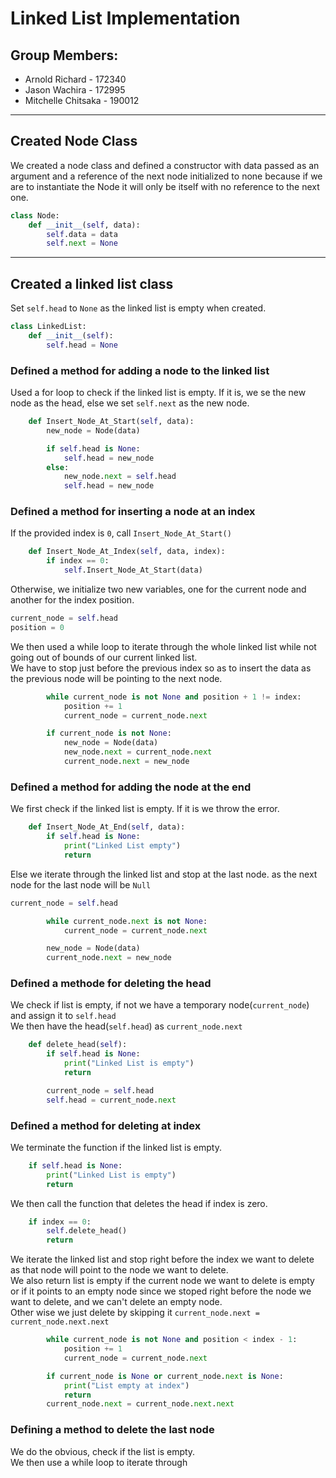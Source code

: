 # Linked List Implementation
## Group Members:
* Arnold Richard - 172340
* Jason  Wachira - 172995
* Mitchelle Chitsaka - 190012
---
## Created Node Class
We created a node class and defined a constructor with data passed as an argument and a reference of the next node initialized to none because if we are to instantiate the Node it will only be itself with no reference to the next one. 
```python
class Node:
    def __init__(self, data):
        self.data = data
        self.next = None
```
---
## Created a linked list class
Set `self.head` to `None` as the linked list is empty when created.
```python
class LinkedList:
    def __init__(self):
        self.head = None
```
### Defined a method for adding a node to the linked list
Used a for loop to check if the linked list is empty. If it is, we se the new node as the head, else we set `self.next` as the new node.
```python
    def Insert_Node_At_Start(self, data):
        new_node = Node(data)

        if self.head is None:
            self.head = new_node
        else:
            new_node.next = self.head
            self.head = new_node
```

### Defined a method for inserting a node at an index
If the provided index is `0`, call `Insert_Node_At_Start()`
```python
    def Insert_Node_At_Index(self, data, index):
        if index == 0:
            self.Insert_Node_At_Start(data)
```
Otherwise, we initialize two new variables, one for the current node and another for the index position.
```python
current_node = self.head
position = 0
```

We then used a while loop to iterate through the whole linked list while not going out of bounds of our current linked list.<br>
We have to stop just before the previous index so as to insert the data as the previous node will be pointing to the next node.
```python
        while current_node is not None and position + 1 != index:
            position += 1
            current_node = current_node.next

        if current_node is not None:
            new_node = Node(data)
            new_node.next = current_node.next
            current_node.next = new_node
```
### Defined a method for adding the node at the end
We first check if the linked list is empty. If it is we throw the error.
```python
    def Insert_Node_At_End(self, data):
        if self.head is None:
            print("Linked List empty")
            return
```
Else we iterate through the linked list and stop at the last node. as the next node for the last node will be `Null`<br>
```python
current_node = self.head

        while current_node.next is not None:
            current_node = current_node.next

        new_node = Node(data)
        current_node.next = new_node
```

### Defined a methode for deleting the head
We check if list is empty, if not we have a temporary node(`current_node`) and assign it to `self.head` <br>
We then have the head(`self.head`) as `current_node.next`<br>

```python
    def delete_head(self):
        if self.head is None:
            print("Linked List is empty")
            return

        current_node = self.head
        self.head = current_node.next
```

### Defined a method for deleting at index
We terminate the function if the linked list is empty.<br>
```python
    if self.head is None:
        print("Linked List is empty")
        return
```
We then call the function that deletes the head if index is zero.
```python
    if index == 0:
        self.delete_head()
        return
```
We iterate the linked list and stop right before the index we want to delete as that node will point to the node we want to delete.<br>
We also return list is empty if the current node we want to delete is empty or if it points to an empty node since we stoped right before the node we want to delete, and we can't delete an empty node.<br>
Other wise we just delete by skipping it `current_node.next = current_node.next.next`
```python
        while current_node is not None and position < index - 1:
            position += 1
            current_node = current_node.next

        if current_node is None or current_node.next is None:
            print("List empty at index")
            return
        current_node.next = current_node.next.next
```

### Defining a method to delete the last node
We do the obvious, check if the list is empty.<br>
We then use a while loop to iterate through 